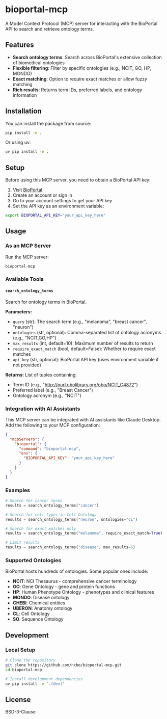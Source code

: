 # bioportal-mcp

A Model Context Protocol (MCP) server for interacting with the BioPortal API to search and retrieve ontology terms.

## Features

- **Search ontology terms**: Search across BioPortal's extensive collection of biomedical ontologies
- **Flexible filtering**: Filter by specific ontologies (e.g., NCIT, GO, HP, MONDO)
- **Exact matching**: Option to require exact matches or allow fuzzy matching
- **Rich results**: Returns term IDs, preferred labels, and ontology information

## Installation

You can install the package from source:

```bash
pip install -e .
```

Or using uv:

```bash
uv pip install -e .
```

## Setup

Before using this MCP server, you need to obtain a BioPortal API key:

1. Visit [BioPortal](https://bioportal.bioontology.org/)
2. Create an account or sign in
3. Go to your account settings to get your API key
4. Set the API key as an environment variable:

```bash
export BIOPORTAL_API_KEY="your_api_key_here"
```

## Usage

### As an MCP Server

Run the MCP server:

```bash
bioportal-mcp
```

### Available Tools

#### `search_ontology_terms`

Search for ontology terms in BioPortal.

**Parameters:**
- `query` (str): The search term (e.g., "melanoma", "breast cancer", "neuron")
- `ontologies` (str, optional): Comma-separated list of ontology acronyms (e.g., "NCIT,GO,HP")
- `max_results` (int, default=10): Maximum number of results to return
- `require_exact_match` (bool, default=False): Whether to require exact matches
- `api_key` (str, optional): BioPortal API key (uses environment variable if not provided)

**Returns:**
List of tuples containing:
- Term ID (e.g., "http://purl.obolibrary.org/obo/NCIT_C4872")
- Preferred label (e.g., "Breast Cancer") 
- Ontology acronym (e.g., "NCIT")

### Integration with AI Assistants

This MCP server can be integrated with AI assistants like Claude Desktop. Add the following to your MCP configuration:

```json
{
  "mcpServers": {
    "bioportal": {
      "command": "bioportal-mcp",
      "env": {
        "BIOPORTAL_API_KEY": "your_api_key_here"
      }
    }
  }
}
```

### Examples

```python
# Search for cancer terms
results = search_ontology_terms("cancer")

# Search for cell types in Cell Ontology  
results = search_ontology_terms("neuron", ontologies="CL")

# Search for exact matches only
results = search_ontology_terms("melanoma", require_exact_match=True)

# Limit results
results = search_ontology_terms("disease", max_results=5)
```

### Supported Ontologies

BioPortal hosts hundreds of ontologies. Some popular ones include:

- **NCIT**: NCI Thesaurus - comprehensive cancer terminology
- **GO**: Gene Ontology - gene and protein functions
- **HP**: Human Phenotype Ontology - phenotypes and clinical features
- **MONDO**: Disease ontology
- **CHEBI**: Chemical entities
- **UBERON**: Anatomy ontology
- **CL**: Cell Ontology
- **SO**: Sequence Ontology

## Development

### Local Setup

```bash
# Clone the repository
git clone https://github.com/ncbo/bioportal-mcp.git
cd bioportal-mcp

# Install development dependencies
uv pip install -e ".[dev]"
```


## License

BSD-3-Clause

